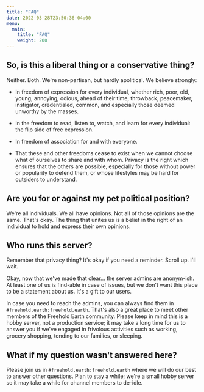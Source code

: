 ```yaml
---
title: "FAQ"
date: 2022-03-28T23:50:36-04:00
menu:
  main:
    title: "FAQ"
    weight: 200
---
```


## So, is this a liberal thing or a conservative thing?

Neither.  Both.  We're non-partisan, but hardly apolitical.  We believe strongly:

- In freedom of expression for every individual, whether rich, poor, old, young, annoying, odious, ahead of their time, throwback, peacemaker, instigator, credentialed, common, and especially those deemed unworthy by the masses.

- In the freedom to read, listen to, watch, and learn for every individual: the flip side of free expression.

- In freedom of association for and with everyone.

- That these and other freedoms cease to exist when we cannot choose what of ourselves to share and with whom.  Privacy is the right which ensures that the others are possible, especially for those without power or popularity to defend them, or whose lifestyles may be hard for outsiders to understand.

## Are you for or against my pet political position?

We're all individuals.  We all have opinions.  Not all of those opinions are the same.  That's okay.  The thing that unites us is a belief in the right of an individual to hold and express their own opinions.

## Who runs this server?

Remember that privacy thing?  It's okay if you need a reminder.  Scroll up.  I'll wait.

Okay, now that we've made that clear... the server admins are anonym-ish.  At least one of us is find-able in case of issues, but we don't want this place to be a statement about us.  It's a gift to our users.

In case you need to reach the admins, you can always find them in `#freehold.earth:freehold.earth`.  That's also a great place to meet other members of the Freehold Earth community.  Please keep in mind this is a hobby server, not a production service; it may take a long time for us to answer you if we've engaged in frivolous activities such as working, grocery shopping, tending to our families, or sleeping.

## What if my question wasn't answered here?

Please join us in `#freehold.earth:freehold.earth` where we will do our best to answer other questions.  Plan to stay a while; we're a small hobby server so it may take a while for channel members to de-idle.
